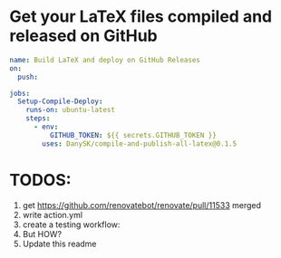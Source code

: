 # Get your LaTeX files compiled and released on GitHub

```yaml
name: Build LaTeX and deploy on GitHub Releases
on:
  push:

jobs:
  Setup-Compile-Deploy:
    runs-on: ubuntu-latest
    steps:
      - env:
          GITHUB_TOKEN: ${{ secrets.GITHUB_TOKEN }}
        uses: DanySK/compile-and-publish-all-latex@0.1.5
```

# TODOS:

1. get https://github.com/renovatebot/renovate/pull/11533 merged
2. write action.yml
3. create a testing workflow:
  1. But HOW?
4. Update this readme 
